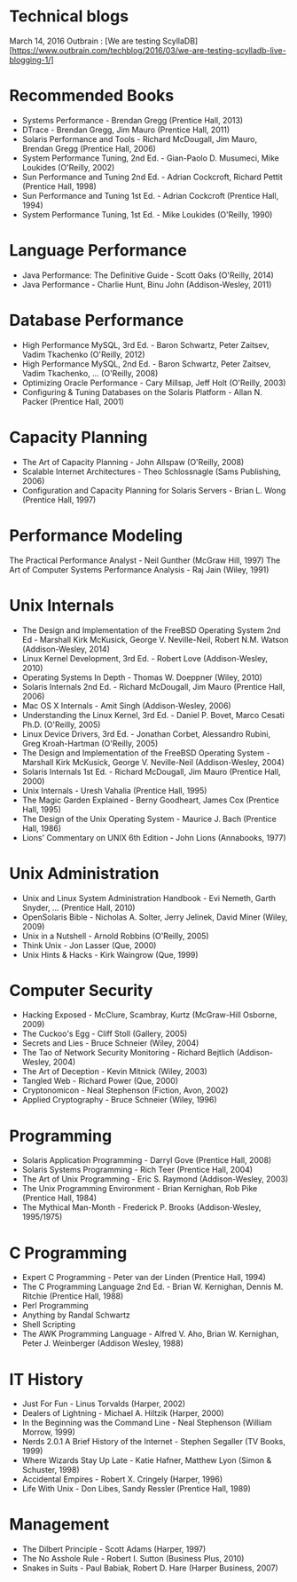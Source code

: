 # Technical blogs

March 14, 2016 Outbrain : [We are testing ScyllaDB][https://www.outbrain.com/techblog/2016/03/we-are-testing-scylladb-live-blogging-1/]

# Recommended Books

- Systems Performance - Brendan Gregg (Prentice Hall, 2013)
- DTrace - Brendan Gregg, Jim Mauro (Prentice Hall, 2011)
- Solaris Performance and Tools - Richard McDougall, Jim Mauro, Brendan Gregg (Prentice Hall, 2006)
- System Performance Tuning, 2nd Ed. - Gian-Paolo D. Musumeci, Mike Loukides (O'Reilly, 2002)
- Sun Performance and Tuning 2nd Ed. - Adrian Cockcroft, Richard Pettit (Prentice Hall, 1998)
- Sun Performance and Tuning 1st Ed. - Adrian Cockcroft (Prentice Hall, 1994)
- System Performance Tuning, 1st Ed. - Mike Loukides (O'Reilly, 1990)

# Language Performance
- Java Performance: The Definitive Guide - Scott Oaks (O'Reilly, 2014)
- Java Performance - Charlie Hunt, Binu John (Addison-Wesley, 2011)

# Database Performance
- High Performance MySQL, 3rd Ed. - Baron Schwartz, Peter Zaitsev, Vadim Tkachenko (O'Reilly, 2012)
- High Performance MySQL, 2nd Ed. - Baron Schwartz, Peter Zaitsev, Vadim Tkachenko, ... (O'Reilly, 2008)
- Optimizing Oracle Performance - Cary Millsap, Jeff Holt (O'Reilly, 2003)
- Configuring & Tuning Databases on the Solaris Platform - Allan N. Packer (Prentice Hall, 2001)

# Capacity Planning
- The Art of Capacity Planning - John Allspaw (O'Reilly, 2008)
- Scalable Internet Architectures - Theo Schlossnagle (Sams Publishing, 2006)
- Configuration and Capacity Planning for Solaris Servers - Brian L. Wong (Prentice Hall, 1997)

# Performance Modeling
The Practical Performance Analyst - Neil Gunther (McGraw Hill, 1997)
The Art of Computer Systems Performance Analysis - Raj Jain (Wiley, 1991)

# Unix Internals
- The Design and Implementation of the FreeBSD Operating System 2nd Ed - Marshall Kirk McKusick, George V. Neville-Neil, Robert N.M. Watson (Addison-Wesley, 2014)
- Linux Kernel Development, 3rd Ed. - Robert Love (Addison-Wesley, 2010)
- Operating Systems In Depth - Thomas W. Doeppner (Wiley, 2010)
- Solaris Internals 2nd Ed. - Richard McDougall, Jim Mauro (Prentice Hall, 2006)
- Mac OS X Internals - Amit Singh (Addison-Wesley, 2006)
- Understanding the Linux Kernel, 3rd Ed. - Daniel P. Bovet, Marco Cesati Ph.D. (O'Reilly, 2005)
- Linux Device Drivers, 3rd Ed. - Jonathan Corbet, Alessandro Rubini, Greg Kroah-Hartman (O'Reilly, 2005)
- The Design and Implementation of the FreeBSD Operating System - Marshall Kirk McKusick, George V. Neville-Neil (Addison-Wesley, 2004)
- Solaris Internals 1st Ed. - Richard McDougall, Jim Mauro (Prentice Hall, 2000)
- Unix Internals - Uresh Vahalia (Prentice Hall, 1995)
- The Magic Garden Explained - Berny Goodheart, James Cox (Prentice Hall, 1995)
- The Design of the Unix Operating System - Maurice J. Bach (Prentice Hall, 1986)
- Lions' Commentary on UNIX 6th Edition - John Lions (Annabooks, 1977)

# Unix Administration
- Unix and Linux System Administration Handbook - Evi Nemeth, Garth Snyder, ... (Prentice Hall, 2010)
- OpenSolaris Bible - Nicholas A. Solter, Jerry Jelinek, David Miner (Wiley, 2009)
- Unix in a Nutshell - Arnold Robbins (O'Reilly, 2005)
- Think Unix - Jon Lasser (Que, 2000)
- Unix Hints & Hacks - Kirk Waingrow (Que, 1999)

# Computer Security
- Hacking Exposed - McClure, Scambray, Kurtz (McGraw-Hill Osborne, 2009)
- The Cuckoo's Egg - Cliff Stoll (Gallery, 2005)
- Secrets and Lies - Bruce Schneier (Wiley, 2004)
- The Tao of Network Security Monitoring - Richard Bejtlich (Addison-Wesley, 2004)
- The Art of Deception - Kevin Mitnick (Wiley, 2003)
- Tangled Web - Richard Power (Que, 2000)
- Cryptonomicon - Neal Stephenson (Fiction, Avon, 2002)
- Applied Cryptography - Bruce Schneier (Wiley, 1996)

# Programming
- Solaris Application Programming - Darryl Gove (Prentice Hall, 2008)
- Solaris Systems Programming - Rich Teer (Prentice Hall, 2004)
- The Art of Unix Programming - Eric S. Raymond (Addison-Wesley, 2003)
- The Unix Programming Environment - Brian Kernighan, Rob Pike (Prentice Hall, 1984)
- The Mythical Man-Month - Frederick P. Brooks (Addison-Wesley, 1995/1975)

# C Programming
- Expert C Programming - Peter van der Linden (Prentice Hall, 1994)
- The C Programming Language 2nd Ed. - Brian W. Kernighan, Dennis M. Ritchie (Prentice Hall, 1988)
- Perl Programming
- Anything by Randal Schwartz
- Shell Scripting
- The AWK Programming Language - Alfred V. Aho, Brian W. Kernighan, Peter J. Weinberger (Addison Wesley, 1988)

# IT History
- Just For Fun - Linus Torvalds (Harper, 2002)
- Dealers of Lightning - Michael A. Hiltzik (Harper, 2000)
- In the Beginning was the Command Line - Neal Stephenson (William Morrow, 1999)
- Nerds 2.0.1 A Brief History of the Internet - Stephen Segaller (TV Books, 1999)
- Where Wizards Stay Up Late - Katie Hafner, Matthew Lyon (Simon & Schuster, 1998)
- Accidental Empires - Robert X. Cringely (Harper, 1996)
- Life With Unix - Don Libes, Sandy Ressler (Prentice Hall, 1989)

# Management
- The Dilbert Principle - Scott Adams (Harper, 1997)
- The No Asshole Rule - Robert I. Sutton (Business Plus, 2010)
- Snakes in Suits - Paul Babiak, Robert D. Hare (Harper Business, 2007)



